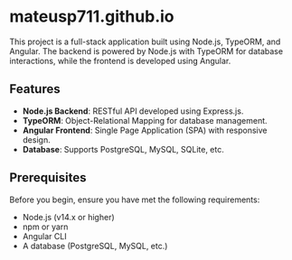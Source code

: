 # mateusp711.github.io

This project is a full-stack application built using Node.js, TypeORM, and Angular. The backend is powered by Node.js with TypeORM for database interactions, while the frontend is developed using Angular.

## Features

- **Node.js Backend**: RESTful API developed using Express.js.
- **TypeORM**: Object-Relational Mapping for database management.
- **Angular Frontend**: Single Page Application (SPA) with responsive design.
- **Database**: Supports PostgreSQL, MySQL, SQLite, etc.

## Prerequisites

Before you begin, ensure you have met the following requirements:

- Node.js (v14.x or higher)
- npm or yarn
- Angular CLI
- A database (PostgreSQL, MySQL, etc.)
